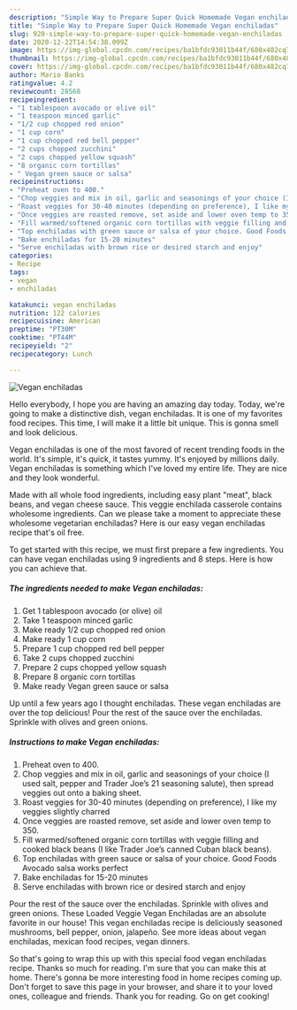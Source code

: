 ```yaml
---
description: "Simple Way to Prepare Super Quick Homemade Vegan enchiladas"
title: "Simple Way to Prepare Super Quick Homemade Vegan enchiladas"
slug: 920-simple-way-to-prepare-super-quick-homemade-vegan-enchiladas
date: 2020-12-22T14:54:38.099Z
image: https://img-global.cpcdn.com/recipes/ba1bfdc93011b44f/680x482cq70/vegan-enchiladas-recipe-main-photo.jpg
thumbnail: https://img-global.cpcdn.com/recipes/ba1bfdc93011b44f/680x482cq70/vegan-enchiladas-recipe-main-photo.jpg
cover: https://img-global.cpcdn.com/recipes/ba1bfdc93011b44f/680x482cq70/vegan-enchiladas-recipe-main-photo.jpg
author: Mario Banks
ratingvalue: 4.2
reviewcount: 28568
recipeingredient:
- "1 tablespoon avocado or olive oil"
- "1 teaspoon minced garlic"
- "1/2 cup chopped red onion"
- "1 cup corn"
- "1 cup chopped red bell pepper"
- "2 cups chopped zucchini"
- "2 cups chopped yellow squash"
- "8 organic corn tortillas"
- " Vegan green sauce or salsa"
recipeinstructions:
- "Preheat oven to 400."
- "Chop veggies and mix in oil, garlic and seasonings of your choice (I used salt, pepper and Trader Joe’s 21 seasoning salute), then spread veggies out onto a baking sheet."
- "Roast veggies for 30-40 minutes (depending on preference), I like my veggies slightly charred"
- "Once veggies are roasted remove, set aside and lower oven temp to 350."
- "Fill warmed/softened organic corn tortillas with veggie filling and cooked black beans (I like Trader Joe’s canned Cuban black beans)."
- "Top enchiladas with green sauce or salsa of your choice. Good Foods Avocado salsa works perfect"
- "Bake enchiladas for 15-20 minutes"
- "Serve enchiladas with brown rice or desired starch and enjoy"
categories:
- Recipe
tags:
- vegan
- enchiladas

katakunci: vegan enchiladas 
nutrition: 122 calories
recipecuisine: American
preptime: "PT30M"
cooktime: "PT44M"
recipeyield: "2"
recipecategory: Lunch

---
```



![Vegan enchiladas](https://img-global.cpcdn.com/recipes/ba1bfdc93011b44f/680x482cq70/vegan-enchiladas-recipe-main-photo.jpg)

Hello everybody, I hope you are having an amazing day today. Today, we're going to make a distinctive dish, vegan enchiladas. It is one of my favorites food recipes. This time, I will make it a little bit unique. This is gonna smell and look delicious.

Vegan enchiladas is one of the most favored of recent trending foods in the world. It's simple, it's quick, it tastes yummy. It's enjoyed by millions daily. Vegan enchiladas is something which I've loved my entire life. They are nice and they look wonderful.

Made with all whole food ingredients, including easy plant &#34;meat&#34;, black beans, and vegan cheese sauce. This veggie enchilada casserole contains wholesome ingredients. Can we please take a moment to appreciate these wholesome vegetarian enchiladas? Here is our easy vegan enchiladas recipe that&#39;s oil free.


To get started with this recipe, we must first prepare a few ingredients. You can have vegan enchiladas using 9 ingredients and 8 steps. Here is how you can achieve that.

<!--inarticleads1-->

##### The ingredients needed to make Vegan enchiladas:

1. Get 1 tablespoon avocado (or olive) oil
1. Take 1 teaspoon minced garlic
1. Make ready 1/2 cup chopped red onion
1. Make ready 1 cup corn
1. Prepare 1 cup chopped red bell pepper
1. Take 2 cups chopped zucchini
1. Prepare 2 cups chopped yellow squash
1. Prepare 8 organic corn tortillas
1. Make ready  Vegan green sauce or salsa


Up until a few years ago I thought enchiladas. These vegan enchiladas are over the top delicious! Pour the rest of the sauce over the enchiladas. Sprinkle with olives and green onions. 

<!--inarticleads2-->

##### Instructions to make Vegan enchiladas:

1. Preheat oven to 400.
1. Chop veggies and mix in oil, garlic and seasonings of your choice (I used salt, pepper and Trader Joe’s 21 seasoning salute), then spread veggies out onto a baking sheet.
1. Roast veggies for 30-40 minutes (depending on preference), I like my veggies slightly charred
1. Once veggies are roasted remove, set aside and lower oven temp to 350.
1. Fill warmed/softened organic corn tortillas with veggie filling and cooked black beans (I like Trader Joe’s canned Cuban black beans).
1. Top enchiladas with green sauce or salsa of your choice. Good Foods Avocado salsa works perfect
1. Bake enchiladas for 15-20 minutes
1. Serve enchiladas with brown rice or desired starch and enjoy


Pour the rest of the sauce over the enchiladas. Sprinkle with olives and green onions. These Loaded Veggie Vegan Enchiladas are an absolute favorite in our house! This vegan enchiladas recipe is deliciously seasoned mushrooms, bell pepper, onion, jalapeño. See more ideas about vegan enchiladas, mexican food recipes, vegan dinners. 

So that's going to wrap this up with this special food vegan enchiladas recipe. Thanks so much for reading. I'm sure that you can make this at home. There's gonna be more interesting food in home recipes coming up. Don't forget to save this page in your browser, and share it to your loved ones, colleague and friends. Thank you for reading. Go on get cooking!
